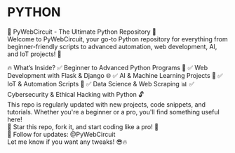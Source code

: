 # PYTHON
 🚀 PyWebCircuit - The Ultimate Python Repository 🐍  
 Welcome to PyWebCircuit, your go-to Python repository for everything from beginner-friendly scripts to advanced automation, web development, AI, and IoT projects! 🚀  
 
 🔥 What’s Inside? 
 ✅ Beginner to Advanced Python Programs 📝 
 ✅ Web Development with Flask & Django 🌐 
 ✅ AI & Machine Learning Projects 🤖 
 ✅ IoT & Automation Scripts 📡 
 ✅ Data Science & Web Scraping 📊 
 ✅ Cybersecurity & Ethical Hacking with Python 🔓  
 This repo is regularly updated with new projects, code snippets, and tutorials. Whether you're a beginner or a pro, you'll find something useful here!  
 🌟 Star this repo, fork it, and start coding like a pro! 🚀  
 🔗 Follow for updates: @PyWebCircuit  
 Let me know if you want any tweaks! 😎🔥
